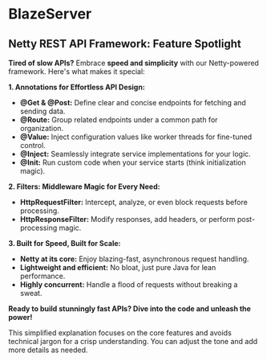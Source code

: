# BlazeServer

## Netty REST API Framework: Feature Spotlight

**Tired of slow APIs?** Embrace **speed and simplicity** with our Netty-powered framework. Here's what makes it special:

**1. Annotations for Effortless API Design:**

* **@Get & @Post:** Define clear and concise endpoints for fetching and sending data.
* **@Route:** Group related endpoints under a common path for organization.
* **@Value:** Inject configuration values like worker threads for fine-tuned control.
* **@Inject:** Seamlessly integrate service implementations for your logic.
* **@Init:** Run custom code when your service starts (think initialization magic).

**2. Filters: Middleware Magic for Every Need:**

* **HttpRequestFilter:** Intercept, analyze, or even block requests before processing.
* **HttpResponseFilter:** Modify responses, add headers, or perform post-processing magic.

**3. Built for Speed, Built for Scale:**

* **Netty at its core:** Enjoy blazing-fast, asynchronous request handling.
* **Lightweight and efficient:** No bloat, just pure Java for lean performance.
* **Highly concurrent:** Handle a flood of requests without breaking a sweat.

**Ready to build stunningly fast APIs? Dive into the code and unleash the power!**

This simplified explanation focuses on the core features and avoids technical jargon for a crisp understanding. You can
adjust the tone and add more details as needed.

